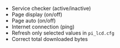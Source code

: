 + Service checker (active/inactive)
+ Page display (on/off)
+ Page auto (on/off)
+ Internet connection (ping)
+ Refresh only selected values in `pi_lcd.cfg`
+ Correct total downloaded bytes